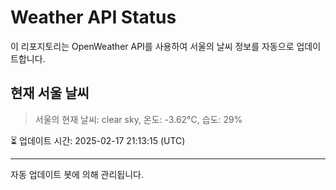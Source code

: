
# Weather API Status

이 리포지토리는 OpenWeather API를 사용하여 서울의 날씨 정보를 자동으로 업데이트합니다.

## 현재 서울 날씨
> 서울의 현재 날씨: clear sky, 온도: -3.62°C, 습도: 29%

⏳ 업데이트 시간: 2025-02-17 21:13:15 (UTC)

---
자동 업데이트 봇에 의해 관리됩니다.
